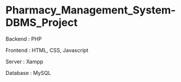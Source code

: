 # Pharmacy_Management_System-DBMS_Project

Backend : PHP 

Frontend : HTML, CSS, Javascript

Server : Xampp

Database : MySQL
